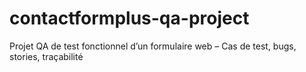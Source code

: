 # contactformplus-qa-project
Projet QA de test fonctionnel d’un formulaire web – Cas de test, bugs, stories, traçabilité
